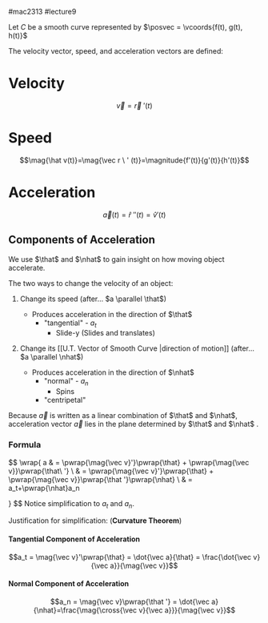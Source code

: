 #mac2313 
#lecture9

$$
\newcommand{\pos}{r(t)}
\newcommand{\posvec}{\vec r(t)}
\newcommand{\that}{\hat T}
\newcommand{\tvec}{\vec T}
\newcommand{\nhat}{\hat N}
\newcommand{\bwrap}[1]{\left[#1\right]}
\newcommand{\magnitude}[3]{\sqrt{\bwrap{#1}^2+\bwrap{#2}^2+\bwrap{#3}^2}}
$$
Let $C$ be a smooth curve represented by $\posvec = \vcoords{f(t), g(t), h(t)}$

The velocity vector, speed, and acceleration vectors are defined:
# Velocity
$$\vec v = \vec r \ '(t)$$
# Speed
$$\mag{\hat v(t)}=\mag{\vec r \ ' (t)}=\magnitude{f'(t)}{g'(t)}{h'(t)}$$
# Acceleration

$$\vec a(t)=\hat r \ ''(t)= \hat v '(t)$$

## Components of Acceleration

We use $\that$ and $\nhat$ to gain insight on how moving object accelerate.

The two ways to change the velocity of an object:

1. Change its speed (after... $a \parallel \that$) 
	- Produces acceleration in the direction of $\that$
		- "tangential" - $a_t$ 
			- Slide-y (Slides and translates)

2. Change its [[U.T. Vector of Smooth Curve |direction of motion]] (after... $a \parallel \nhat$)
	- Produces acceleration in the direction of $\nhat$ 
		- "normal" - $a_n$ 
			- Spins
		- "centripetal"

Because $\vec a$  is written as a linear combination of $\that$ and $\nhat$, 
acceleration vector $\vec a$  lies in the plane determined by $\that$ and $\nhat$ .

### Formula
$$
\wrap{
	a & = \pwrap{\mag{\vec v}'}\pwrap{\that}
	    + \pwrap{\mag{\vec v}}\pwrap{\that\ '} \\
	  & = \pwrap{\mag{\vec v}'}\pwrap{\that}
	    + \pwrap{\mag{\vec v}}\pwrap{\that '}\pwrap{\nhat} \\
	  & = a_t+\pwrap{\nhat}a_n 
	
}
$$
Notice simplification to $a_t$ and $a_n$.

Justification for simplification:
(**Curvature Theorem**)

#### Tangential Component of Acceleration
$$a_t = \mag{\vec v}'\pwrap{\that} = \dot{\vec a}{\that} = \frac{\dot{\vec v}{\vec a}}{\mag{\vec v}}$$
#### Normal Component of Acceleration
$$a_n = \mag{\vec v}\pwrap{\that '} = \dot{\vec a}{\nhat}=\frac{\mag{\cross{\vec v}{\vec a}}}{\mag{\vec v}}$$
